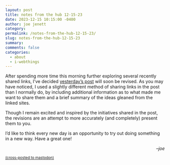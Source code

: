 ```yaml
---
layout: post
title: notes from the hub 12-15-23
date: 2023-12-15 10:15:00 -0400
author: joe jenett
category: 
permalink: /notes-from-the-hub-12-15-23/
slug: notes-from-the-hub-12-15-23
summary: 
comments: false
categories:
  - about
  - i-webthings
---
```

<p>
After spending more time this morning further exploring several recently shared links, I’ve decided <a href="https://iwebthings.joejenett.com/are-we-on-the-verge-of-something-big-here/">yesterday’s post</a> will soon be revised. As you may have noticed, I used a slightly different method of sharing links in the post than I normally do, by including additional information as to what made me want to share them and a brief summary of the ideas gleaned from the linked sites. 

Though I remain excited and inspired by the initiatives shared in the post, the revisions are an attempt to more accurately (and completely) present them to you.
</p>
<p>
I’d like to think every new day is an opportunity to try out doing something in a new way. Have a great one!
</p>
<p style="text-align:right;">
&ndash;<em>joe</em>
</p>

<a href="https://brid.gy/publish/mastodon"><small>(cross-posted to mastodon)</small></a>